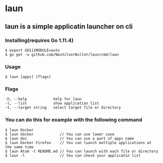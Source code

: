 # laun

## laun is a simple applicatin launcher on cli

### Installing(requires Go 1.11.4)
```shell
$ export GO111MODULE=auto
$ go get -u github.com/NasSilverBullet/laun/cmd/laun
```

### Usage
```shell
$ laun [apps] [flags]
```

### Flags
```shell
-h, --help            help for laun
-l, --list            show application list
-t, --target string   select target file or directory
```

### You can do this for example with the following command
```shell
$ laun Docker
$ laun docker            // You can use lower case
$ laun doc               // You can use a part of apps name
$ laun Docker Firefox    // You can luanch multiple applications at the same time
$ laun Atom -t README.md // You can launch with each file or directory
$ laun -l                // You can check your applicatin list
````